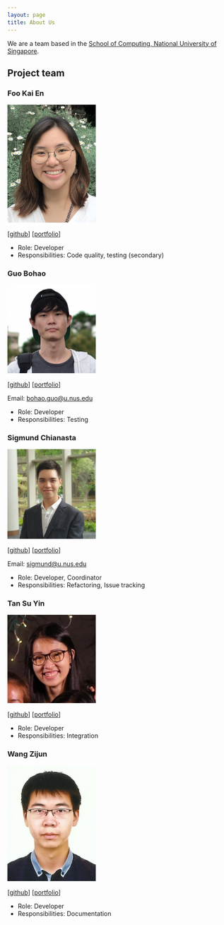 ```yaml
---
layout: page
title: About Us
---
```


We are a team based in the [School of Computing, National University of Singapore](http://www.comp.nus.edu.sg).


## Project team

### Foo Kai En

<img src="images/wakululuu.png" width="200px">

[[github](https://github.com/wakululuu)]
[[portfolio](team/wakululuu.md)]

* Role: Developer
* Responsibilities: Code quality, testing (secondary)

### Guo Bohao

<img src="images/plosslaw.png" width="200px">

[[github](http://github.com/plosslaw)]
[[portfolio](team/plosslaw.md)]

Email: [bohao.guo@u.nus.edu](mailto:bohao.guo@u.nus.edu)

* Role: Developer
* Responsibilities: Testing

### Sigmund Chianasta

<img src="images/sigmund-c.png" width="200px">

[[github](http://github.com/sigmund-c)] [[portfolio](team/sigmund-c.md)]

Email: [sigmund@u.nus.edu](mailto:sigmund@u.nus.edu)

* Role: Developer, Coordinator
* Responsibilities: Refactoring, Issue tracking
 

### Tan Su Yin

<img src="images/tnsyn.png" width="200px">

[[github](http://github.com/tnsyn)]
[[portfolio](team/tnsyn.md)]

* Role: Developer
* Responsibilities: Integration

### Wang Zijun

<img src="images/wangzijun97.png" width="200px">

[[github](http://github.com/WangZijun97)]
[[portfolio](team/WangZijun97.md)]

* Role: Developer
* Responsibilities: Documentation
